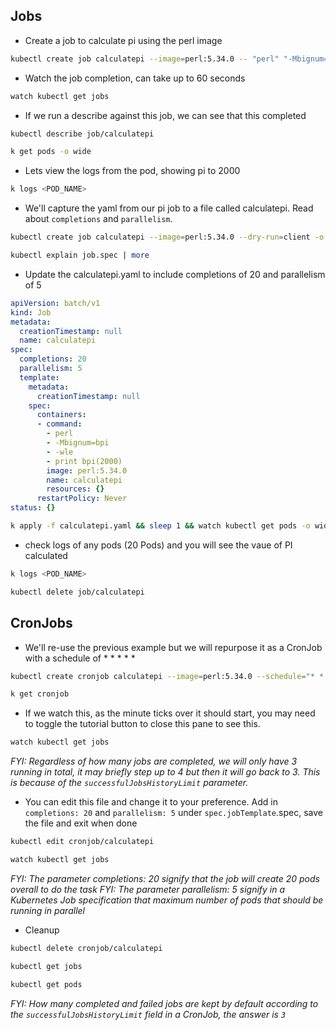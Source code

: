 ## Jobs

- Create a job to calculate pi using the perl image
```sh
kubectl create job calculatepi --image=perl:5.34.0 -- "perl" "-Mbignum=bpi" "-wle" "print bpi(2000)"
```

- Watch the job completion, can take up to 60 seconds
```sh
watch kubectl get jobs
```

- If we run a describe against this job, we can see that this completed
```sh
kubectl describe job/calculatepi

k get pods -o wide
```

- Lets view the logs from the pod, showing pi to 2000
```bash
k logs <POD_NAME>
```

- We'll capture the yaml from our pi job to a file called calculatepi. Read about `completions` and `parallelism`.
```bash
kubectl create job calculatepi --image=perl:5.34.0 --dry-run=client -o yaml -- "perl" "-Mbignum=bpi" "-wle" "print bpi(2000)" | tee calculatepi.yaml

kubectl explain job.spec | more
```

- Update the calculatepi.yaml to include completions of 20 and parallelism of 5 
```yaml
apiVersion: batch/v1
kind: Job
metadata:
  creationTimestamp: null
  name: calculatepi
spec:
  completions: 20
  parallelism: 5
  template:
    metadata:
      creationTimestamp: null
    spec:
      containers:
      - command:
        - perl
        - -Mbignum=bpi
        - -wle
        - print bpi(2000)
        image: perl:5.34.0
        name: calculatepi
        resources: {}
      restartPolicy: Never
status: {}
```
```bash
k apply -f calculatepi.yaml && sleep 1 && watch kubectl get pods -o wide
```


- check logs of any pods (20 Pods) and you will see the vaue of PI calculated
```bash
k logs <POD_NAME>

kubectl delete job/calculatepi
```

## CronJobs

- We'll re-use the previous example but we will repurpose it as a CronJob with a schedule of * * * * *
```bash
kubectl create cronjob calculatepi --image=perl:5.34.0 --schedule="* * * * *" -- "perl" "-Mbignum=bpi" "-wle" "print bpi(2000)"

k get cronjob
```

- If we watch this, as the minute ticks over it should start, you may need to toggle the tutorial button to close this pane to see this. 
```bash
watch kubectl get jobs
```
_FYI: Regardless of how many jobs are completed, we will only have 3 running in total, it may briefly step up to 4 but then it will go back to 3. This is because of the `successfulJobsHistoryLimit` parameter._

-  You can edit this file and change it to your preference. Add in `completions: 20` and `parallelism: 5` under `spec.jobTemplate`.spec, save the file and exit when done
```bash
kubectl edit cronjob/calculatepi

watch kubectl get jobs
```

_FYI: The parameter completions: 20 signify that the job will create 20 pods overall to do the task_
_FYI: The parameter parallelism: 5 signify in a Kubernetes Job specification that maximum number of pods that should be running in parallel_

- Cleanup
```bash
kubectl delete cronjob/calculatepi

kubectl get jobs

kubectl get pods
```

_FYI: How many completed and failed jobs are kept by default according to the `successfulJobsHistoryLimit` field in a CronJob, the answer is `3`_

